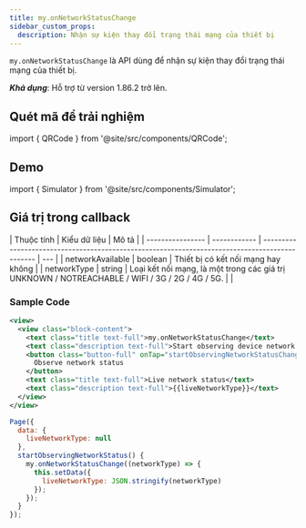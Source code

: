 ```yaml
---
title: my.onNetworkStatusChange
sidebar_custom_props:
  description: Nhận sự kiện thay đổi trạng thái mạng của thiết bị
---
```


`my.onNetworkStatusChange` là API dùng để nhận sự kiện thay đổi trạng thái mạng của thiết bị.

**_Khả dụng_**: Hỗ trợ từ version 1.86.2 trở lên.

## Quét mã để trải nghiệm

import { QRCode } from '@site/src/components/QRCode';

<QRCode page="pages/api/network-type/index" />

## Demo

import { Simulator } from '@site/src/components/Simulator';

<Simulator page="pages/api/network-type/index" />

## Giá trị trong callback

| Thuộc tính       | Kiểu dữ liệu | Mô tả                                                                                          |
| ---------------- | ------------ | ---------------------------------------------------------------------------------------------- | --- |
| networkAvailable | boolean      | Thiết bị có kết nối mạng hay không                                                             |
| networkType      | string       | Loại kết nối mạng, là một trong các giá trị UNKNOWN / NOTREACHABLE / WIFI / 3G / 2G / 4G / 5G. |     |

### Sample Code

```xml
<view>
  <view class="block-content">
    <text class="title text-full">my.onNetworkStatusChange</text>
    <text class="description text-full">Start observing device network status</text>
    <button class="button-full" onTap="startObservingNetworkStatusChange">
      Observe network status
    </button>
    <text class="title text-full">Live network status</text>
    <text class="description text-full">{{liveNetworkType}}</text>
  </view>
</view>
```

```js
Page({
  data: {
    liveNetworkType: null
  },
  startObservingNetworkStatus() {
    my.onNetworkStatusChange((networkType) => {
      this.setData({
        liveNetworkType: JSON.stringify(networkType)
      });
    });
  }
});
```
